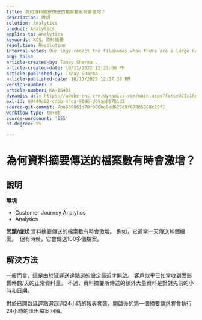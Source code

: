 ```yaml
---
title: 為何資料摘要傳送的檔案數有時會激增？
description: 說明
solution: Analytics
product: Analytics
applies-to: Analytics
keywords: KCS、資料摘要
resolution: Resolution
internal-notes: Our logs redact the filenames when there are a large number of export files processed by data feeds, so you will see the file name in the logs "df_files" section as "REDACTED".
bug: false
article-created-by: Tanay Sharma .
article-created-date: 10/11/2022 12:21:00 PM
article-published-by: Tanay Sharma .
article-published-date: 10/11/2022 12:27:38 PM
version-number: 3
article-number: KA-16481
dynamics-url: https://adobe-ent.crm.dynamics.com/main.aspx?forceUCI=1&pagetype=entityrecord&etn=knowledgearticle&id=17c67d27-5f49-ed11-bba2-0022480868ff
exl-id: 09449c02-cdbb-44ca-9096-d69aa01781d2
source-git-commit: 7ba630861a70f980be9ed628d9f67805868c19f1
workflow-type: tm+mt
source-wordcount: '155'
ht-degree: 5%

---
```


# 為何資料摘要傳送的檔案數有時會激增？

## 說明

<b>環境</b>
- Customer Journey Analytics
- Analytics



<b>問題/症狀</b>
資料摘要傳送的檔案數有時會激增。 例如，它通常一天傳送10個檔案。  但有時候，它會傳送100多個檔案。


## 解決方法


一般而言，這是由於延遲送達點選的設定最近才開啟。 客戶似乎已如常收到受影響時數/天的正常資料量。 不過，資料摘要所傳送的額外大量資料是針對先前的小時和日期。

對於已開啟延遲點選超過24小時的報表套裝，開啟後的第一個摘要請求將會執行24小時的匯出檔案回填。
